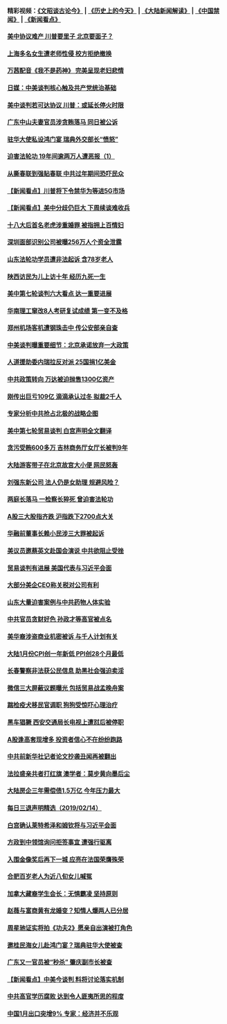 #### 精彩视频：[《文昭谈古论今》](http://45.76.195.252/wenzhao) | [《历史上的今天》](http://45.76.195.252/today-in-history) | [《大陆新闻解读》](http://45.76.195.252/ntdtv-comedy) | [《中国禁闻》](http://45.76.195.252/ntdtv-news) | [《新闻看点》](http://45.76.195.252/news-insight) 


#### [美中协议难产 川普要里子 北京要面子？](../pages/nsc413/n11047839.md?t=02160337) 

#### [上海多名女生遭老师性侵 校方拒绝撤换](../pages/nsc413/n11048354.md?t=02160337) 

#### [万茜配音《我不是药神》 完美呈现老妇悲情](../pages/nsc413/n11047878.md?t=02160337) 

#### [日媒：中美谈判核心触及共产党统治基础](../pages/nsc413/n11048165.md?t=02160337) 

#### [美中谈判若可达协议 川普：或延长停火时限](../pages/nsc413/n11047939.md?t=02160337) 

#### [广东中山夫妻官员涉贪贿落马 同日被公诉](../pages/nsc413/n11048297.md?t=02160337) 

#### [驻华大使私设鸿门宴 瑞典外交部长“愤怒”](../pages/nsc413/n11048172.md?t=02160337) 

#### [迫害法轮功 19年间逾两万人遭恶报（1）](../pages/nsc413/n11047785.md?t=02160337) 

#### [从撕春联到强贴春联 中共过年期间恐吓民众](../pages/nsc413/n11048114.md?t=02160337) 

#### [【新闻看点】川普将下令禁华为等进5G市场](../pages/nsc413/n11047972.md?t=02160337) 

#### [【新闻看点】美中分歧仍巨大 下周续谈难收兵](../pages/nsc413/n11047702.md?t=02160337) 

#### [十八大后首名老虎涉重婚罪 被指拥上百情妇](../pages/nsc413/n11047885.md?t=02160337) 

#### [深圳面部识别公司被曝256万人个资全泄露](../pages/nsc413/n11048120.md?t=02160337) 

#### [山东法轮功学员遭非法起诉 含78岁老人](../pages/nsc413/n11047688.md?t=02160337) 

#### [陕西访民为儿上访十年 经历九死一生](../pages/nsc413/n11047986.md?t=02160337) 

#### [美中第七轮谈判六大看点 达一重要进展](../pages/nsc413/n11047982.md?t=02160337) 

#### [华南理工窜改8人考研复试成绩 第一变不及格](../pages/nsc413/n11047758.md?t=02160337) 

#### [郑州机场客机遭钢珠击中 传公安部亲自查](../pages/nsc413/n11047854.md?t=02160337) 

#### [中美谈判曝重要细节：北京承诺放弃一大政策](../pages/nsc413/n11047582.md?t=02160337) 

#### [人道援助委内瑞拉反对派 25国捐1亿美金](../pages/nsc413/n11047569.md?t=02160337) 

#### [中共政策转向 万达被迫抛售1300亿资产](../pages/nsc413/n11046577.md?t=02160337) 

#### [刚传出巨亏109亿 滴滴承认过冬 拟裁2千人](../pages/nsc413/n11047686.md?t=02160337) 

#### [专家分析中共抢占北极的战略企图](../pages/nsc413/n11047525.md?t=02160337) 

#### [美中第七轮贸易谈判 白宫声明全文翻译](../pages/nsc413/n11047539.md?t=02160337) 


#### [贪污受贿600多万 吉林商务厅女厅长被判9年](../pages/nsc413/n11047175.md?t=02160337) 

#### [大陆游客带子在北京故宫大小便 网民怒轰](../pages/nsc413/n11046693.md?t=02160337) 

#### [刘强东新公司 法人仍是女助理 规避风险？](../pages/nsc413/n11046556.md?t=02160337) 

#### [两庭长落马 一检察长猝死 曾迫害法轮功](../pages/nsc413/n11045056.md?t=02160337) 

#### [A股三大股指齐跌 沪指跌下2700点大关](../pages/nsc413/n11046901.md?t=02160337) 

#### [华融前董事长赖小民涉三大罪被起诉](../pages/nsc413/n11046919.md?t=02160337) 

#### [美议员邀蔡英文赴国会演说 中共欲阻止受挫](../pages/nsc413/n11046790.md?t=02160337) 

#### [贸易谈判有进展 美国代表与习近平会面](../pages/nsc413/n11046943.md?t=02160337) 

#### [大部分美企CEO称关税对公司有利](../pages/nsc413/n11046799.md?t=02160337) 

#### [山东大量迫害案例与中共药物人体实验](../pages/nsc413/n11045334.md?t=02160337) 

#### [中共官员贪财好色 孙政才等高官被点名](../pages/nsc413/n11046748.md?t=02160337) 

#### [美华裔涉盗商业机密被诉 与千人计划有关](../pages/nsc413/n11045838.md?t=02160337) 

#### [大陆1月份CPI创一年新低 PPI创28个月最低](../pages/nsc413/n11046295.md?t=02160337) 

#### [长春警察非法获公民信息 助黑社会强迫卖淫](../pages/nsc413/n11046410.md?t=02160337) 

#### [微信三大屏蔽议题曝光 包括贸易战孟晚舟案](../pages/nsc413/n11046643.md?t=02160337) 

#### [踹检疫犬移民官调职 狗狗受惊吓心理治疗](../pages/nsc413/n11046399.md?t=02160337) 

#### [黑车猖獗 西安交通局长电视上遭怼后被停职](../pages/nsc413/n11046158.md?t=02160337) 

#### [A股逢高套现增多 投资者信心不在纷纷跑路](../pages/nsc413/n11046180.md?t=02160337) 

#### [中共前新华社记者论文抄袭丑闻再被翻出](../pages/nsc413/n11046117.md?t=02160337) 

#### [法拉盛亲共者打红旗 澳学者：莫步黄向墨后尘](../pages/nsc413/n11044321.md?t=02160337) 

#### [大陆房企三年需偿债1.5万亿 今年压力最大](../pages/nsc413/n11045762.md?t=02160337) 

#### [每日三退声明精选（2019/02/14）](../pages/nsc413/n11046141.md?t=02160337) 

#### [白宫确认莱特希泽和姆钦将与习近平会面](../pages/nsc413/n11045630.md?t=02160337) 

#### [方政到中领馆询问拒签事宜 遭强行驱离](../pages/nsc413/n11045588.md?t=02160337) 

#### [入围金像奖后再下一城 应亮在法国荣膺殊荣](../pages/nsc413/n11045701.md?t=02160337) 

#### [合肥百岁老人为近八旬女儿喊冤](../pages/nsc413/n11045460.md?t=02160337) 

#### [加拿大藏裔学生会长：无惧霸凌 坚持原则](../pages/nsc413/n11045532.md?t=02160337) 

#### [赵薇与富商黄有龙婚变？知情人爆两人已分居](../pages/nsc413/n11042957.md?t=02160337) 

#### [周星驰证实将拍《功夫2》愿亲自出演被打角色](../pages/nsc413/n11045482.md?t=02160337) 

#### [邀桂民海女儿赴鸿门宴？瑞典驻华大使被查](../pages/nsc413/n11045344.md?t=02160337) 

#### [广东又一官员被“秒杀” 肇庆副市长被查](../pages/nsc413/n11045485.md?t=02160337) 

#### [【新闻看点】中美今谈判 料将讨论落实机制](../pages/nsc413/n11045020.md?t=02160337) 

#### [中共高官学历腐败 达到令人匪夷所思的程度](../pages/nsc413/n11045364.md?t=02160337) 

#### [中国1月出口突增9% 专家：经济并不乐观](../pages/nsc413/n11045101.md?t=02160337) 

